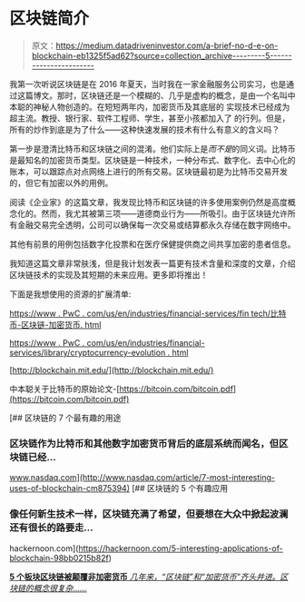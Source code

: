 # 区块链简介

> 原文：<https://medium.datadriveninvestor.com/a-brief-no-d-e-on-blockchain-eb1325f5ad62?source=collection_archive---------5----------------------->

我第一次听说区块链是在 2016 年夏天，当时我在一家金融服务公司实习，也是通过这篇博文。那时，区块链还是一个模糊的、几乎是虚构的概念，是由一个名叫中本聪的神秘人物创造的。在短短两年内，加密货币及其底层的
实现技术已经成为超主流。教授、银行家、软件工程师、学生，甚至小孩都加入了
的行列。但是，所有的炒作到底是为了什么——这种快速发展的技术有什么有意义的含义吗？

第一步是澄清比特币和区块链之间的混淆。他们实际上是*而不是*的同义词。比特币是最知名的加密货币类型。区块链是一种技术，一种分布式、数字化、去中心化的账本，可以跟踪点对点网络上进行的所有交易。区块链最初是为比特币交易开发的，但它有加密以外的用例。

阅读《企业家》的这篇文章，我发现比特币和区块链的许多使用案例仍然是高度概念化的。然而，我尤其被第三项——道德商业行为——所吸引。由于区块链允许所有金融交易完全透明，公司可以确保每一次交易或结算都永久存储在数字网络中。

其他有前景的用例包括数字化投票和在医疗保健提供商之间共享加密的患者信息。

我知道这篇文章非常肤浅，但是我计划发表一篇更有技术含量和深度的文章，介绍区块链技术的实现及其短期的未来应用。更多即将推出！

下面是我想使用的资源的扩展清单:

[https://www . PwC . com/us/en/industries/financial-services/fin tech/比特币-区块链-加密货币. html](https://www.pwc.com/us/en/industries/financial-services/fintech/bitcoin-blockchain-cryptocurrency.html)

[https://www . PwC . com/us/en/industries/financial-services/library/cryptocurrency-evolution . html](https://www.pwc.com/us/en/industries/financial-services/library/cryptocurrency-evolution.html)

[http://blockchain.mit.edu/](http://blockchain.mit.edu/)

中本聪关于比特币的原始论文-[https://bitcoin.com/bitcoin.pdf](https://bitcoin.com/bitcoin.pdf)

[](http://www.nasdaq.com/article/7-most-interesting-uses-of-blockchain-cm875394) [## 区块链的 7 个最有趣的用途

### 区块链作为比特币和其他数字加密货币背后的底层系统而闻名，但区块链已经…

www.nasdaq.com](http://www.nasdaq.com/article/7-most-interesting-uses-of-blockchain-cm875394) [](https://hackernoon.com/5-interesting-applications-of-blockchain-98bb0215b82f) [## 区块链的 5 个有趣应用

### 像任何新生技术一样，区块链充满了希望，但要想在大众中掀起波澜还有很长的路要走…

hackernoon.com](https://hackernoon.com/5-interesting-applications-of-blockchain-98bb0215b82f) 

[**5 个板块区块链被颠覆非加密货币**
*几年来，“区块链”和“加密货币”齐头并进。区块链的概念很复杂……*](https://www.entrepreneur.com/article/305009)